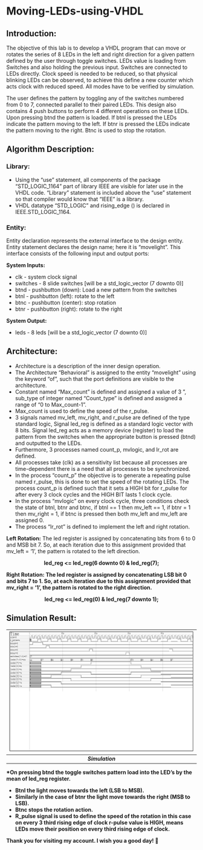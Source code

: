 # Moving-LEDs-using-VHDL

## Introduction:
The objective of this lab is to develop a VHDL program that can move or rotates the series of 8 LEDs in the left and right direction for a given pattern defined by the user through toggle switches. LEDs value is loading from Switches and also holding the previous input. Switches are connected to LEDs directly. Clock speed is needed to be reduced, so that physical blinking LEDs can be observed, to achieve this define a new counter which acts clock with reduced speed. All modes have to be verified by simulation.

The user defines the pattern by toggling any of the switches numbered from 0 to 7, connected parallel to their paired LEDs. This design also contains 4 push buttons to perform 4 different operations on these LEDs. Upon pressing btnd the pattern is loaded. If btnl is pressed the LEDs indicate the pattern moving to the left. If btnr is pressed the LEDs indicate the pattern moving to the right. Btnc is used to stop the rotation.

## Algorithm Description:

### Library:
* Using the “use” statement, all components of the package “STD_LOGIC_1164” part of library IEEE are visible for later use in the VHDL code. “Library” statement is included above the “use” statement so that compiler would know that “IEEE” is a library.
* VHDL datatype “STD_LOGIC” and rising_edge () is declared in IEEE.STD_LOGIC_1164.

### Entity:
Entity declaration represents the external interface to the design entity. Entity statement declares the design name; here it is “movelight”. This interface consists of the following input and output ports:

**System Inputs:**
* clk - system clock signal
* switches - 8 slide switches [will be a std_logic_vector (7 downto 0)]
* btnd - pushbutton (down): Load a new pattern from the switches
* btnl - pushbutton (left): rotate to the left
* btnc - pushbutton (center): stop rotation
* btnr - pushbutton (right): rotate to the right

**System Output:**
* leds - 8 leds [will be a std_logic_vector (7 downto 0)]

## Architecture:
* Architecture is a description of the inner design operation.
* The Architecture “Behavioral” is assigned to the entity “movelight” using the keyword “of”, such that the port definitions are visible to the architecture.
* Constant named “Max_count” is defined and assigned a value of 3 ”, sub_type of integer named “Count_type” is defined and assigned a range of “0 to Max_count-1”.
* Max_count is used to define the speed of the r_pulse.
* 3 signals named mv_left, mv_right, and r_pulse are defined of the type standard logic, Signal led_reg is defined as a standard logic vector with 8 bits. Signal led_reg acts as a memory device (register) to load the pattern from the switches when the appropriate button is pressed (btnd) and outputted to the LEDs.
* Furthermore, 3 processes named count_p, mvlogic, and lr_rot are defined.
* All processes take (clk) as a sensitivity list because all processes are time-dependent there is a need that all processes to be synchronized.
* In the process “count_p” the objective is to generate a repeating pulse named r_pulse, this is done to set the speed of the rotating LEDs. The process count_p is defined such that it sets a HIGH bit for r_pulse for after every 3 clock cycles and the HIGH BIT lasts 1 clock cycle.
* In the process “mvlogic” on every clock cycle, three conditions check the state of btnl, btnr and btnc, if btnl == 1 then mv_left == 1, if btnr = 1 then mv_right = 1, if btnc is pressed then both mv_left and mv_left are assigned 0.
* The process “lr_rot” is defined to implement the left and right rotation.

**Left Rotation:** The led register is assigned by concatenating bits from 6 to 0 and MSB bit 7. So, at each iteration due to this assignment provided that mv_left = ‘1’, the pattern is rotated to the left direction.

<p align="center"><b>led_reg <= led_reg(6 downto 0) & led_reg(7);<b></p>

**Right Rotation:** The led register is assigned by concatenating LSB bit 0 and bits 7 to 1. So, at each iteration due to this assignment provided that mv_right = ‘1’, the pattern is rotated to the right direction.
  
<p align="center"><b>led_reg <= led_reg(0) & led_reg(7 downto 1);<b></p>
  
## Simulation Result:
  
| <img src="./Simulation/Simulation Result.PNG"> |
|:--:| 
| *Simulation* |
  
*On pressing btnd the toggle switches pattern load into the LED’s by the mean of led_reg register.
* Btnl the light moves towards the left (LSB to MSB).
* Similarly in the case of btnr the light move towards the right (MSB to LSB).
* Btnc stops the rotation action.
* R_pulse signal is used to define the speed of the rotation in this case on every 3 third rising edge of clock r-pulse value is HIGH, means LEDs move their position on every third rising edge of clock.

Thank you for visiting my account. I wish you a good day! :slightly_smiling_face: 

<!-- :slightly_smiling_face:
